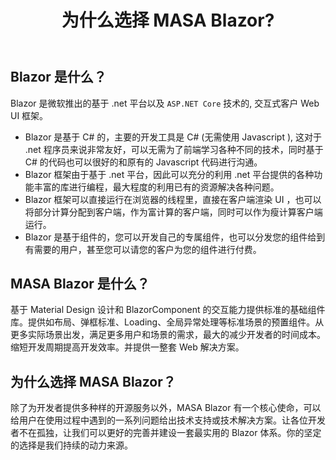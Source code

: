 ﻿---
order: 0
title: 为什么选择 MASA Blazor?
---

## Blazor 是什么？

Blazor 是微软推出的基于 .net 平台以及 `ASP.NET Core` 技术的, 交互式客户 Web UI 框架。

- Blazor 是基于 C# 的，主要的开发工具是 C# (无需使用 Javascript ), 这对于 .net 程序员来说非常友好，可以无需为了前端学习各种不同的技术，同时基于 C# 的代码也可以很好的和原有的 Javascript 代码进行沟通。
- Blazor 框架由于基于 .net 平台，因此可以充分的利用 .net 平台提供的各种功能丰富的库进行编程，最大程度的利用已有的资源解决各种问题。
- Blazor 框架可以直接运行在浏览器的线程里，直接在客户端渲染 UI ，也可以将部分计算分配到客户端，作为富计算的客户端，同时可以作为瘦计算客户端运行。
- Blazor 是基于组件的，您可以开发自己的专属组件，也可以分发您的组件给到有需要的用户，甚至您可以请您的客户为您的组件进行付费。

## MASA Blazor 是什么？

基于 Material Design 设计和 BlazorComponent 的交互能力提供标准的基础组件库。提供如布局、弹框标准、Loading、全局异常处理等标准场景的预置组件。从更多实际场景出发，满足更多用户和场景的需求，最大的减少开发者的时间成本。缩短开发周期提高开发效率。并提供一整套 Web 解决方案。

## 为什么选择 MASA Blazor？

除了为开发者提供多种样的开源服务以外，MASA Blazor 有一个核心使命，可以给用户在使用过程中遇到的一系列问题给出技术支持或技术解决方案。让各位开发者不在孤独，让我们可以更好的完善并建设一套最实用的 Blazor 体系。你的坚定的选择是我们持续的动力来源。

